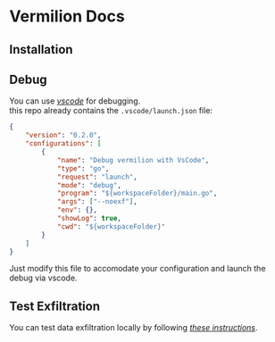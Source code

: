 # Vermilion Docs


## Installation  



## Debug  

You can use [*vscode*](https://code.visualstudio.com/) for debugging.  
this repo already contains the `.vscode/launch.json` file:  

```json
{
    "version": "0.2.0",
    "configurations": [
        {
            "name": "Debug vermilion with VsCode",
            "type": "go",
            "request": "launch",
            "mode": "debug",
            "program": "${workspaceFolder}/main.go",
            "args": ["--noexf"],
            "env": {},
            "showLog": true,
            "cwd": "${workspaceFolder}"
        }
    ]
}
```  

Just modify this file to accomodate your configuration and launch the debug via vscode.  

## Test Exfiltration  

You can test data exfiltration locally by following [*these instructions*](../tests/exfiltration/README.md).  
  


